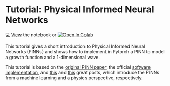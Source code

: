 # Tutorial: Physical Informed Neural Networks


💻 <a href="https://nbviewer.org/github/FilippoMB/Physics-Informed-Neural-Networks-tutorial/blob/main/tutorial.ipynb">View</a> the notebook or [![Open In Colab](https://colab.research.google.com/assets/colab-badge.svg)](https://colab.research.google.com/github/FilippoMB/Physics-Informed-Neural-Networks-tutorial/blob/main/tutorial.ipynb)


This tutorial gives a short introduction to Physical Informed Neural Networks (PINNs) and shows how to implement in Pytorch a PINN to model a growth function and a 1-dimensional wave.

This tutorial is based on the [original PINN paper](https://www.sciencedirect.com/science/article/pii/S0021999118307125), the official [software implementation](https://maziarraissi.github.io/PINNs/), and [this](https://towardsdatascience.com/solving-differential-equations-with-neural-networks-afdcf7b8bcc4) and [this](https://towardsdatascience.com/physics-and-artificial-intelligence-introduction-to-physics-informed-neural-networks-24548438f2d5) great posts, which introduce the PINNs from a machine learning and a physics perspective, respectively.